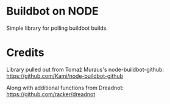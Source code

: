 # Buildbot on NODE

Simple library for polling buildbot builds.

# Credits

Library pulled out from Tomaž Muraus's node-buildbot-github:
https://github.com/Kami/node-buildbot-github

Along with additional functions from Dreadnot:
https://github.com/racker/dreadnot
